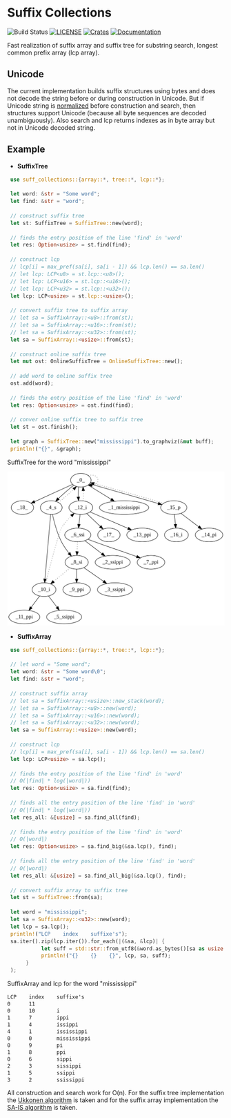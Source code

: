 # Suffix Collections

![Build Status](https://github.com/mov-rax-rbx/Suffix-Collections/workflows/Rust/badge.svg)
[![LICENSE](https://img.shields.io/crates/l/suff_collections)](LICENSE)
[![Crates](https://img.shields.io/crates/v/suff_collections)](https://crates.io/crates/suff_collections)
[![Documentation](https://docs.rs/suff_collections/badge.svg)](https://docs.rs/suff_collections)

Fast realization of suffix array and suffix tree for substring search, longest common prefix array (lcp array).

## Unicode
The current implementation builds suffix structures using bytes and does not decode the string before or during construction in Unicode. But if Unicode string is [normalized](https://unicode.org/reports/tr15) before construction and search, then structures support Unicode (because all byte sequences are decoded unambiguously). Also search and lcp returns indexes as in byte array but not in Unicode decoded string.

## Example
* **SuffixTree**
```rust
 use suff_collections::{array::*, tree::*, lcp::*};

 let word: &str = "Some word";
 let find: &str = "word";

 // construct suffix tree
 let st: SuffixTree = SuffixTree::new(word);

 // finds the entry position of the line 'find' in 'word'
 let res: Option<usize> = st.find(find);

 // construct lcp
 // lcp[i] = max_pref(sa[i], sa[i - 1]) && lcp.len() == sa.len()
 // let lcp: LCP<u8> = st.lcp::<u8>();
 // let lcp: LCP<u16> = st.lcp::<u16>();
 // let lcp: LCP<u32> = st.lcp::<u32>();
 let lcp: LCP<usize> = st.lcp::<usize>();

 // convert suffix tree to suffix array
 // let sa = SuffixArray::<u8>::from(st);
 // let sa = SuffixArray::<u16>::from(st);
 // let sa = SuffixArray::<u32>::from(st);
 let sa = SuffixArray::<usize>::from(st);

 // construct online suffix tree
 let mut ost: OnlineSuffixTree = OnlineSuffixTree::new();

 // add word to online suffix tree
 ost.add(word);

 // finds the entry position of the line 'find' in 'word'
 let res: Option<usize> = ost.find(find);

 // conver online suffix tree to suffix tree
 let st = ost.finish();

 let graph = SuffixTree::new("mississippi").to_graphviz(&mut buff);
 println!("{}", &graph);
```
SuffixTree for the word "mississippi"

![](img/suffix_tree_mississippi.svg)


* **SuffixArray**
```rust
 use suff_collections::{array::*, tree::*, lcp::*};

 // let word = "Some word";
 let word: &str = "Some word\0";
 let find: &str = "word";

 // construct suffix array
 // let sa = SuffixArray::<usize>::new_stack(word);
 // let sa = SuffixArray::<u8>::new(word);
 // let sa = SuffixArray::<u16>::new(word);
 // let sa = SuffixArray::<u32>::new(word);
 let sa = SuffixArray::<usize>::new(word);

 // construct lcp
 // lcp[i] = max_pref(sa[i], sa[i - 1]) && lcp.len() == sa.len()
 let lcp: LCP<usize> = sa.lcp();

 // finds the entry position of the line 'find' in 'word'
 // O(|find| * log(|word|))
 let res: Option<usize> = sa.find(find);

 // finds all the entry position of the line 'find' in 'word'
 // O(|find| * log(|word|))
 let res_all: &[usize] = sa.find_all(find);

 // finds the entry position of the line 'find' in 'word'
 // O(|word|)
 let res: Option<usize> = sa.find_big(&sa.lcp(), find);

 // finds all the entry position of the line 'find' in 'word'
 // O(|word|)
 let res_all: &[usize] = sa.find_all_big(&sa.lcp(), find);

 // convert suffix array to suffix tree
 let st = SuffixTree::from(sa);

 let word = "mississippi";
 let sa = SuffixArray::<u32>::new(word);
 let lcp = sa.lcp();
 println!("LCP    index    suffixe's");
 sa.iter().zip(lcp.iter()).for_each(|(&sa, &lcp)| {
           let suff = std::str::from_utf8(&word.as_bytes()[sa as usize..]).unwrap();
           println!("{}    {}    {}", lcp, sa, suff);
      }
 );
```

SuffixArray and lcp for the word "mississippi"

```
LCP    index    suffixe's
0      11
0      10       i
1      7        ippi
1      4        issippi
4      1        ississippi
0      0        mississippi
0      9        pi
1      8        ppi
0      6        sippi
2      3        sissippi
1      5        ssippi
3      2        ssissippi
```

All construction and search work for O(n). For the suffix tree implementation the [Ukkonen algorithm][2] is taken and for the suffix array implementation the [SA-IS algorithm][1] is taken.

[1]: https://www.researchgate.net/profile/Daricks_Wai_Hong_Chan/publication/221577802_Linear_Suffix_Array_Construction_by_Almost_Pure_Induced-Sorting/links/00b495318a21ba484f000000/Linear-Suffix-Array-Construction-by-Almost-Pure-Induced-Sorting.pdf?origin=publication_detail

[2]: https://web.stanford.edu/~mjkay/gusfield.pdf
